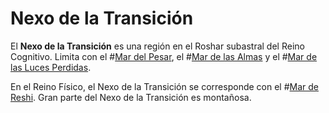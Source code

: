 # Nexo de la Transición

El **Nexo de la Transición** es una región en el Roshar subastral del Reino Cognitivo. Limita con el #[Mar del Pesar](locations/sea-of-regret), el #[Mar de las Almas](locations/sea-of-souls) y el #[Mar de las Luces Perdidas](locations/sea-of-lost-lights).

En el Reino Físico, el Nexo de la Transición se corresponde con el #[Mar de Reshi](locations/reshi-sea). Gran parte del Nexo de la Transición es montañosa. 
